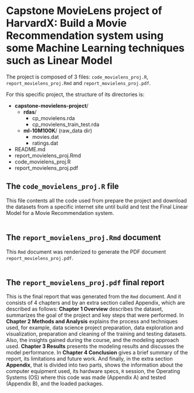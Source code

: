 # Capstone MovieLens project of HarvardX: Build a Movie Recommendation system using some Machine Learning techniques such as Linear Model 

The project is composed of 3 files: `code_movielens_proj.R`, `report_movielens_proj.Rmd` and
`report_movielens_proj.pdf`.  

For this specific project, the structure of its directories is:  

- __capstone-movielens-project__/
    - __rdas__/
        - cp_movielens.rda
        - cp_movielens_train_test.rda
    - __ml-10M100K__/ (raw_data dir)
        - movies.dat
        - ratings.dat
- README.md
- report_movielens_proj.Rmd
- code_movielens_proj.R
- report_movielens_proj.pdf


## The `code_movielens_proj.R` file

This file contents all the code used from prepare the project and download the datasets from a
specific internet site until build and test the Final Linear Model for a Movie Recommendation system.  
<br />
## The `report_movielens_proj.Rmd` document

This `Rmd` document was renderized to generate the PDF document `report_movielens_proj.pdf`.  
<br />
## The `report_movielens_proj.pdf` final report

This is the final report that was generated from the `Rmd` document. And it consists of 4 chapters and by an extra section called Appendix,
which are described as follows: __Chapter 1 Overview__ describes the dataset, summarizes the
goal of the project and key steps that were performed. In __Chapter 2 Methods and Analysis__
explains the process and techniques used, for example, data science project preparation, data
exploration and visualization, preparation and cleaning of the training and testing datasets.
Also, the insights gained during the course, and the modeling approach used. __Chapter 3 Results__
presents the modeling results and discusses the model performance. In __Chapter 4 Conclusion__
gives a brief summary of the report, its limitations and future work. And finally, in the extra
section __Appendix__, that is divided into two parts, shows the information about the computer
equipment used, its hardware specs, `R` session, the Operating Systems (OS) where this code was
made (Appendix A) and tested (Appendix B), and the loaded packages.


